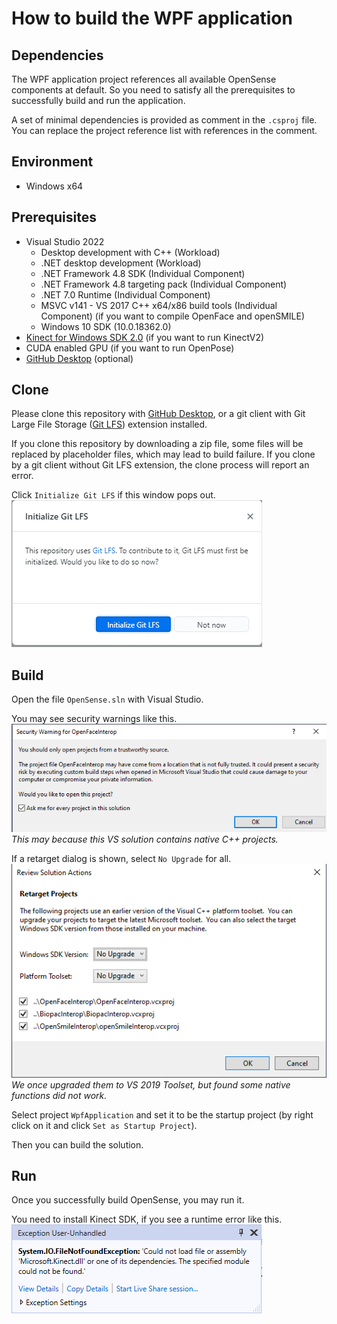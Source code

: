 # How to build the WPF application

## Dependencies

The WPF application project references all available OpenSense components at default.
So you need to satisfy all the prerequisites to successfully build and run the application.

A set of minimal dependencies is provided as comment in the `.csproj` file.
You can replace the project reference list with references in the comment.

## Environment

+ Windows x64

## Prerequisites

+ Visual Studio 2022
  + Desktop development with C++ (Workload)
  + .NET desktop development (Workload)
  + .NET Framework 4.8 SDK (Individual Component)
  + .NET Framework 4.8 targeting pack (Individual Component)
  + .NET 7.0 Runtime (Individual Component)
  + MSVC v141 - VS 2017 C++ x64/x86 build tools (Individual Component) (if you want to compile OpenFace and openSMILE)
  + Windows 10 SDK (10.0.18362.0)
+ [Kinect for Windows SDK 2.0](https://www.microsoft.com/en-us/download/details.aspx?id=44561) (if you want to run KinectV2)
+ CUDA enabled GPU (if you want to run OpenPose)
+ [GitHub Desktop](https://desktop.github.com/) (optional)

## Clone

Please clone this repository with [GitHub Desktop](https://desktop.github.com/), or a git client with Git Large File Storage ([Git LFS](https://git-lfs.github.com/)) extension installed.

If you clone this repository by downloading a zip file, some files will be replaced by placeholder files, which may lead to build failure.
If you clone by a git client without Git LFS extension, the clone process will report an error.

Click `Initialize Git LFS` if this window pops out.
![image](images/github-desktop-git-lfs.png)

## Build

Open the file `OpenSense.sln` with Visual Studio.

You may see security warnings like this.
![image](images/visual-studio-security-warning.png)
*This may because this VS solution contains native C++ projects.*

If a retarget dialog is shown, select `No Upgrade` for all.
![image](images/visual-studio-retarget-project.png)
*We once upgraded them to VS 2019 Toolset, but found some native functions did not work.*

Select project `WpfApplication` and set it to be the startup project (by right click on it and click `Set as Startup Project`).

Then you can build the solution.

## Run

Once you successfully build OpenSense, you may run it.

You need to install Kinect SDK, if you see a runtime error like this.
![image](images/kinect-sdk-not-installed.png)

